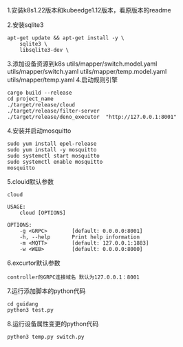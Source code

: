 1.安装k8s1.22版本和kubeedge1.12版本，看原版本的readme

2.安装sqlite3

```
apt-get update && apt-get install -y \
    sqlite3 \
    libsqlite3-dev \
```
3.添加设备资源到k8s
utils/mapper/switch.model.yaml
utils/mapper/switch.yaml
utils/mapper/temp.model.yaml
utils/mapper/temp.yaml
4.启动规则引擎

```
cargo build --release
cd project_name
./target/release/cloud
./target/release/filter-server
./target/release/deno_executor  "http://127.0.0.1:8001" 
```

4.安装并启动mosquitto

```
sudo yum install epel-release
sudo yum install -y mosquitto
sudo systemctl start mosquitto
sudo systemctl enable mosquitto
mosquitto
```

5.clouid默认参数

```
cloud 

USAGE:
    cloud [OPTIONS]

OPTIONS:
    -g <GRPC>        [default: 0.0.0.0:8001]
    -h, --help       Print help information
    -m <MQTT>        [default: 127.0.0.1:1883]
    -w <WEB>         [default: 0.0.0.0:8000]
```

6.excurtor默认参数

```
controller的GRPC连接域名 默认为127.0.0.1：8001
```

7.运行添加脚本的python代码

```
cd guidang
python3 test.py
```

8.运行设备属性变更的python代码

```
python3 temp.py switch.py
```

